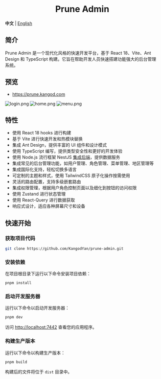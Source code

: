 <div align="center"> 
<br> 
<br>
<h1> Prune Admin </h1>
</div>

**中文** | [English](./README.en-US.md)

## 简介

Prune Admin 是一个现代化风格的快速开发平台，基于 React 18、Vite、Ant Design 和 TypeScript 构建。它旨在帮助开发人员快速搭建功能强大的后台管理系统。

## 预览
+ https://prune.kangod.com

![login.png](https://qiniu.panlore.top/project/prune/20240224191913.png)
![home.png](https://qiniu.panlore.top/project/prune/20240224192244.png)
![menu.png](https://qiniu.panlore.top/project/prune/20240224192105.png)

## 特性

- 使用 React 18 hooks 进行构建
- 基于 Vite 进行快速开发和热模块替换
- 集成 Ant Design，提供丰富的 UI 组件和设计模式
- 使用 TypeScript 编写，提供类型安全性和更好的开发体验
- 使用 Node.js 流行框架 NestJS [集成后端](https://github.com/KangodYan/prune-api)，提供数据服务
- 集成常见的后台管理功能，如用户管理、角色管理、菜单管理、地区管理等
- 集成国际化支持，轻松切换多语言
- 可定制的主题和样式，使用 TailwindCSS 原子化操作按需使用
- 灵活的路由配置，支持多级嵌套路由
- 集成权限管理，根据用户角色控制页面以及细化到按钮的访问权限
- 使用 Zustand 进行状态管理
- 使用 React-Query 进行数据获取
- 响应式设计，适应各种屏幕尺寸和设备

## 快速开始

### 获取项目代码

```bash
git clone https://github.com/KangodYan/prune-admin.git
```

### 安装依赖

在项目根目录下运行以下命令安装项目依赖：

```bash
pnpm install
```

### 启动开发服务器

运行以下命令以启动开发服务器：

```bash
pnpm dev
```

访问 [http://localhost:7442](http://localhost:7442) 查看您的应用程序。

### 构建生产版本

运行以下命令以构建生产版本：

```bash
pnpm build
```

构建后的文件将位于 `dist` 目录中。

